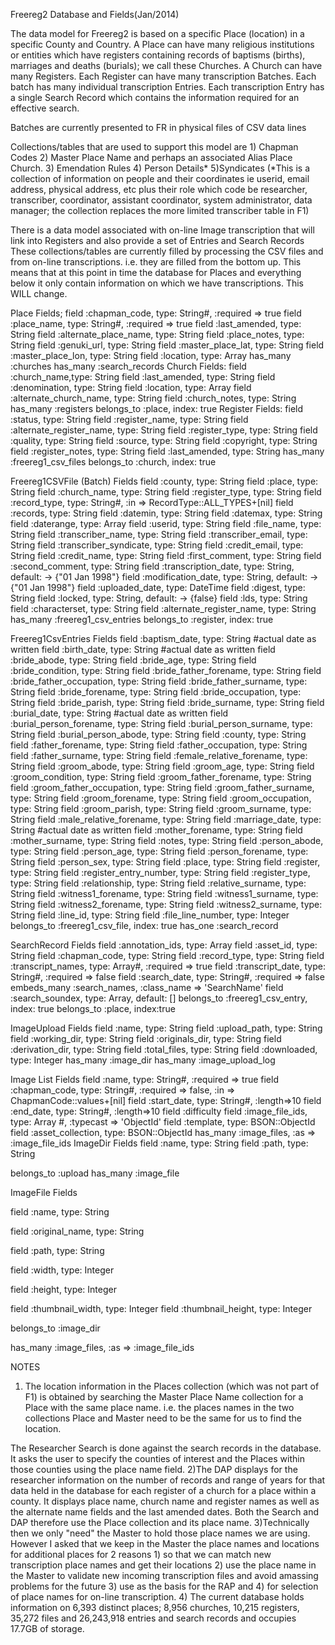 Freereg2 Database and Fields(Jan/2014)

The data model for Freereg2 is based on a specific Place (location) in a specific County and Country. A Place can have many religious institutions or entities which have registers containing records of baptisms (births), marriages and deaths (burials); we call these Churches. A Church can have many Registers.  Each Register can have many transcription Batches.  Each batch has many individual transcription Entries. Each transcription Entry has a single Search Record which contains the information required for an effective search. 

Batches are currently presented to FR in physical files of CSV data lines

Collections/tables that are used to support this model are 1) Chapman Codes 2) Master Place Name and perhaps an associated Alias Place Church. 3) Emendation Rules 4) Person Details* 5)Syndicates 
(*This is a collection of information on people and their coordinates ie userid, email address, physical address, etc plus their role which code be researcher, transcriber, coordinator, assistant coordinator, system administrator, data manager; the collection replaces the more limited transcriber table in F1)

There is a data model associated with on-line Image transcription that will link into Registers and also provide a set of Entries and Search Records
These collections/tables are currently filled by processing the CSV files and from on-line transcriptions. i.e. they are filled from the bottom up. This means that at this point in time the database for Places and everything below it only contain information on which we have transcriptions. This WILL change.

Place Fields;
field :chapman_code, type: String#, :required => true
field :place_name, type: String#, :required => true
field :last_amended, type: String
field :alternate_place_name, type: String
field :place_notes, type: String
field :genuki_url, type: String
field :master_place_lat, type: String
field :master_place_lon, type: String
field :location, type: Array
has_many :churches
has_many :search_records
Church Fields:
field :church_name,type: String
field :last_amended, type: String
field :denomination, type: String
field :location, type: Array
field :alternate_church_name, type: String
field :church_notes, type: String
has_many :registers
belongs_to :place, index: true
Register Fields:
field :status, type: String
field :register_name, type: String
field :alternate_register_name, type: String
field :register_type, type: String
field :quality, type: String
field :source, type: String
field :copyright, type: String
field :register_notes, type: String
field :last_amended, type: String
has_many :freereg1_csv_files
belongs_to :church, index: true

Freereg1CSVFile (Batch) Fields
field :county, type: String
  field :place, type: String
  field :church_name, type: String
  field :register_type, type: String
  field :record_type, type: String#, :in => RecordType::ALL_TYPES+[nil]
  field :records, type: String
  field :datemin, type: String
  field :datemax, type: String
  field :daterange, type: Array
  field :userid, type: String
  field :file_name, type: String
  field :transcriber_name, type: String
  field :transcriber_email, type: String
  field :transcriber_syndicate, type: String
  field :credit_email, type: String
  field :credit_name, type: String
  field :first_comment, type: String
  field :second_comment, type: String
  field :transcription_date, type: String, default: -> {"01 Jan 1998"}
  field :modification_date, type: String, default: -> {"01 Jan 1998"}
  field :uploaded_date, type: DateTime
  field :digest, type: String
  field :locked, type: String, default: -> {false}
  field :lds, type: String
  field :characterset, type: String
  field :alternate_register_name, type: String
has_many :freereg1_csv_entries
belongs_to :register, index: true

Freereg1CsvEntries Fields
field :baptism_date, type: String #actual date as written
  field :birth_date, type: String #actual date as written
  field :bride_abode, type: String
  field :bride_age, type: String
  field :bride_condition, type: String
  field :bride_father_forename, type: String
  field :bride_father_occupation, type: String
  field :bride_father_surname, type: String
  field :bride_forename, type: String
  field :bride_occupation, type: String
  field :bride_parish, type: String
  field :bride_surname, type: String
  field :burial_date, type: String #actual date as written
  field :burial_person_forename, type: String
  field :burial_person_surname, type: String
  field :burial_person_abode, type: String
  field :county, type: String
  field :father_forename, type: String
  field :father_occupation, type: String
  field :father_surname, type: String
  field :female_relative_forename, type: String
  field :groom_abode, type: String
  field :groom_age, type: String
  field :groom_condition, type: String
  field :groom_father_forename, type: String
  field :groom_father_occupation, type: String
  field :groom_father_surname, type: String
  field :groom_forename, type: String
  field :groom_occupation, type: String
  field :groom_parish, type: String
  field :groom_surname, type: String
  field :male_relative_forename, type: String
  field :marriage_date, type: String #actual date as written
  field :mother_forename, type: String
  field :mother_surname, type: String
  field :notes, type: String
  field :person_abode, type: String
  field :person_age, type: String
  field :person_forename, type: String
  field :person_sex, type: String
  field :place, type: String
  field :register, type: String
  field :register_entry_number, type: String
  field :register_type, type: String
  field :relationship, type: String
  field :relative_surname, type: String
  field :witness1_forename, type: String
  field :witness1_surname, type: String
  field :witness2_forename, type: String
  field :witness2_surname, type: String
  field :line_id, type: String
  field :file_line_number, type: Integer
belongs_to :freereg1_csv_file, index: true
 has_one :search_record

SearchRecord Fields
 field :annotation_ids, type: Array 
 field :asset_id, type: String
  field :chapman_code, type: String
  field :record_type, type: String
  field :transcript_names, type: Array#, :required => true
  field :transcript_date, type: String#, :required => false
 field :search_date, type: String#, :required => false
embeds_many :search_names, :class_name => 'SearchName'
 field :search_soundex, type: Array, default: []
belongs_to :freereg1_csv_entry, index: true
belongs_to :place, index:true

ImageUpload Fields
field :name, type: String
  field :upload_path, type: String
    field :working_dir, type: String
  field :originals_dir, type: String
  field :derivation_dir, type: String
  field :total_files, type: String
  field :downloaded, type: Integer
has_many :image_dir
  has_many :image_upload_log
  
Image List Fields
field :name, type: String#, :required => true
  field :chapman_code, type: String#, :required => false, :in => ChapmanCode::values+[nil]
  field :start_date, type: String#, :length=>10
  field :end_date, type: String#, :length=>10
  field :difficulty
  field :image_file_ids, type: Array #, :typecast => 'ObjectId'
  field :template, type: BSON::ObjectId
  field :asset_collection, type: BSON::ObjectId
has_many :image_files, :as => :image_file_ids
ImageDir Fields
field :name, type: String
field :path, type: String

belongs_to :upload
has_many :image_file

ImageFile Fields

  field :name, type: String
  
  field :original_name, type: String

  field :path, type: String
  
  field :width, type: Integer
 
 field :height, type: Integer

  field :thumbnail_width, type: Integer
  field :thumbnail_height, type: Integer

belongs_to :image_dir

has_many :image_files, :as => :image_file_ids

NOTES

1) The location information in the Places collection (which was not part of F1) is obtained by searching the Master Place Name collection for a Place with the same place name. i.e. the places names in the two collections Place and Master need to be the same for us to find the location. 

The Researcher Search is done against the search records in the database. It asks the user to specify the counties of interest and the Places within those counties using the place name field.
2)The DAP displays for the researcher information on the number of records and range of years for that data held in the database for each register of a church for a place within a county. It displays place name, church name and register names as well as the alternate name fields and the last amended dates.
Both the Search and DAP therefore use the Place collection and its place name. 
3)Technically then we only "need" the Master to hold those place names we are using. However I asked that we keep in the Master the place names and locations for additional places for 2 reasons 1) so that we can match new transcription place names and get their locations 2) use the place name in the Master to validate new incoming transcription files and avoid amassing problems for the future 3) use as the basis for the RAP and 4) for selection of place names for on-line transcription.
4) The current database holds information on 6,393 distinct places; 8,956 churches, 10,215 registers, 35,272 files and 26,243,918 entries and search records and occupies 17.7GB of storage.
